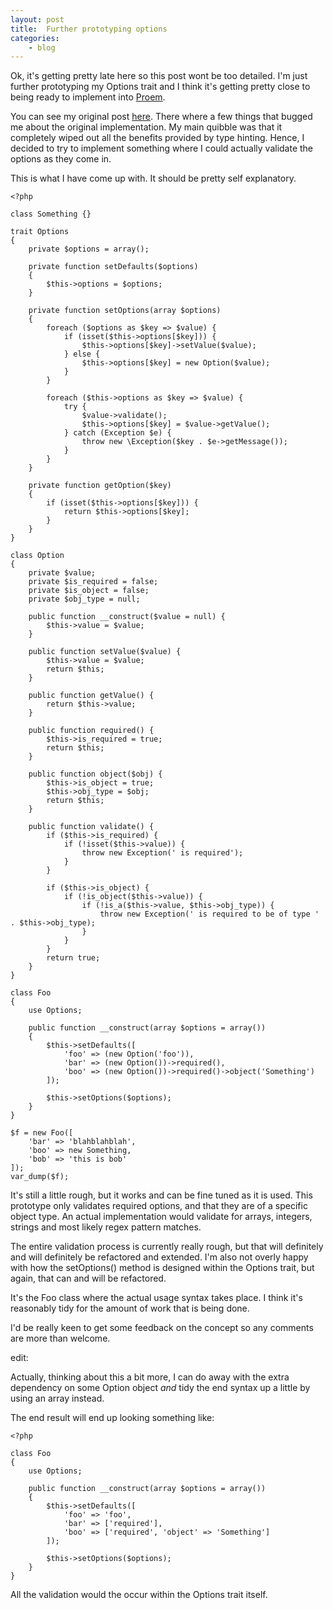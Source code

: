 ```yaml
---
layout: post
title:  Further prototyping options
categories:
    - blog
---
```

Ok, it's getting pretty late here so this post wont be too detailed. I'm just
further prototyping my Options trait and I think it's getting pretty close to
being ready to implement into [Proem][proem].

You can see my original post [here][options]. There where a few things that
bugged me about the original implementation. My main quibble was that it
completely wiped out all the benefits provided by type hinting. Hence, I
decided to try to implement something where I could actually validate the
options as they come in.

This is what I have come up with. It should be pretty self explanatory.

    <?php

    class Something {}

    trait Options
    {
        private $options = array();

        private function setDefaults($options)
        {
            $this->options = $options;
        }

        private function setOptions(array $options)
        {
            foreach ($options as $key => $value) {
                if (isset($this->options[$key])) {
                    $this->options[$key]->setValue($value);
                } else {
                    $this->options[$key] = new Option($value);
                }
            }

            foreach ($this->options as $key => $value) {
                try {
                    $value->validate();
                    $this->options[$key] = $value->getValue();
                } catch (Exception $e) {
                    throw new \Exception($key . $e->getMessage());
                }
            }
        }

        private function getOption($key)
        {
            if (isset($this->options[$key])) {
                return $this->options[$key];
            }
        }
    }

    class Option
    {
        private $value;
        private $is_required = false;
        private $is_object = false;
        private $obj_type = null;

        public function __construct($value = null) {
            $this->value = $value;
        }

        public function setValue($value) {
            $this->value = $value;
            return $this;
        }

        public function getValue() {
            return $this->value;
        }

        public function required() {
            $this->is_required = true;
            return $this;
        }

        public function object($obj) {
            $this->is_object = true;
            $this->obj_type = $obj;
            return $this;
        }

        public function validate() {
            if ($this->is_required) {
                if (!isset($this->value)) {
                    throw new Exception(' is required');
                }
            }

            if ($this->is_object) {
                if (!is_object($this->value)) {
                    if (!is_a($this->value, $this->obj_type)) {
                        throw new Exception(' is required to be of type ' . $this->obj_type);
                    }
                }
            }
            return true;
        }
    }

    class Foo
    {
        use Options;

        public function __construct(array $options = array())
        {
            $this->setDefaults([
                'foo' => (new Option('foo')),
                'bar' => (new Option())->required(),
                'boo' => (new Option())->required()->object('Something')
            ]);

            $this->setOptions($options);
        }
    }

    $f = new Foo([
        'bar' => 'blahblahblah',
        'boo' => new Something,
        'bob' => 'this is bob'
    ]);
    var_dump($f);

It's still a little rough, but it works and can be fine tuned as it is used.
This prototype only validates required options, and that they are of a specific
object type. An actual implementation would validate for arrays, integers,
strings and most likely regex pattern matches.

The entire validation process is currently really rough, but that will
definitely and will definitely be refactored and extended. I'm also not overly
happy with how the setOptions() method is designed within the Options trait,
but again, that can and will be refactored.

It's the Foo class where the actual usage syntax takes place. I think it's
reasonably tidy for the amount of work that is being done.

I'd be really keen to get some feedback on the concept so any comments are more
than welcome.

edit:

Actually, thinking about this a bit more, I can do away with the extra
dependency on some Option object _and_ tidy the end syntax up a little by using
an array instead.

The end result will end up looking something like:

    <?php

    class Foo 
    {
        use Options;

        public function __construct(array $options = array())
        {   
            $this->setDefaults([
                'foo' => 'foo',
                'bar' => ['required'],
                'boo' => ['required', 'object' => 'Something']
            ]); 

            $this->setOptions($options);
        }   
    }

All the validation would the occur within the Options trait itself.

[proem]:         http://proemframework.org
[options]:       http://thorpesystems.com/2011/11/implementing-mootools-options-in-php
